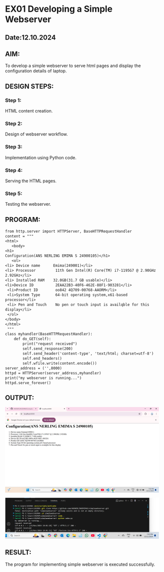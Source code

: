 # EX01 Developing a Simple Webserver
## Date:12.10.2024

## AIM:
To develop a simple webserver to serve html pages and display the configuration details of laptop.

## DESIGN STEPS:
### Step 1: 
HTML content creation.

### Step 2:
Design of webserver workflow.

### Step 3:
Implementation using Python code.

### Step 4:
Serving the HTML pages.

### Step 5:
Testing the webserver.

## PROGRAM:
```
from http.server import HTTPServer, BaseHTTPRequestHandler
content = """
<html>
   <body>
<h1>
Configuration(ANS NERLING EMIMA S 24900105)</h1>
   <ol>
<li> Device name      Emima(249001)</li>
<li> Processor	       11th Gen Intel(R) Core(TM) i7-1195G7 @ 2.90GHz  2.92GHz</li>
<li> Installed RAM    32.0GB(31.7 GB usable)</li>
<li>Device ID	       2EAA22B3-40F6-462E-88F1-903281</li>
 <li>Product ID        oo842 4Q709-00768-AAORM</li> 
 <li>System Type       64-bit operating system,x61-based processor</li>
 <li> Pen and Touch    No pen or touch input is availqble for this display</li>
 </ol>
</body>
</html>
 """  
class myhandler(BaseHTTPRequestHandler):
    def do_GET(self):
        print("request received")
        self.send_response(200)
        self.send_header('content-type', 'text/html; charset=utf-8')
        self.end_headers()
        self.wfile.write(content.encode())
server_address = ('',8000)
httpd = HTTPServer(server_address,myhandler)
print("my webserver is running...")
httpd.serve_forever()
```
## OUTPUT:
![alt text](<Screenshot 2024-11-15 190253.png>)

![alt text](<Screenshot 2024-11-15 190402.png>)
## RESULT:
The program for implementing simple webserver is executed successfully.
